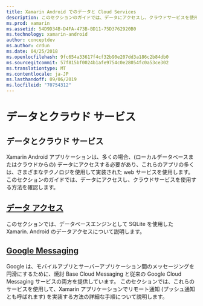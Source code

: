 ```yaml
---
title: Xamarin Android でのデータと Cloud Services
description: このセクションのガイドでは、データにアクセスし、クラウドサービスを使用する方法を確認します。
ms.prod: xamarin
ms.assetid: 54D9D34B-D4FA-473B-BD11-75D3762920B0
ms.technology: xamarin-android
author: conceptdev
ms.author: crdun
ms.date: 04/25/2018
ms.openlocfilehash: 9fc654a33617f4cf32b90e207dd3a186c2b84db0
ms.sourcegitcommit: 57f815bf0024b1afe9754c0e28054fc0a53ce302
ms.translationtype: MT
ms.contentlocale: ja-JP
ms.lasthandoff: 09/06/2019
ms.locfileid: "70754312"
---
```

# <a name="data-and-cloud-services"></a>データとクラウド サービス

## <a name="data-and-cloud-services"></a>データとクラウド サービス

Xamarin Android アプリケーションは、多くの場合、(ローカルデータベースまたはクラウドからの) データにアクセスする必要があり、これらのアプリの多くは、さまざまなテクノロジを使用して実装された web サービスを使用します。 このセクションのガイドでは、データにアクセスし、クラウドサービスを使用する方法を確認します。

## <a name="data-accessandroiddata-clouddata-accessindexmd"></a>[データ アクセス](~/android/data-cloud/data-access/index.md)

このセクションでは、データベースエンジンとして SQLite を使用した Xamarin. Android のデータアクセスについて説明します。

## <a name="google-messagingandroiddata-cloudgoogle-messagingindexmd"></a>[Google Messaging](~/android/data-cloud/google-messaging/index.md)

Google は、モバイルアプリとサーバーアプリケーション間のメッセージングを円滑にするために、焼討 Base Cloud Messaging と従来の Google Cloud Messaging サービスの両方を提供しています。 このセクションでは、これらのサービスを使用して、Xamarin アプリケーションでリモート通知 (プッシュ通知とも呼ばれます) を実装する方法の詳細な手順について説明します。
